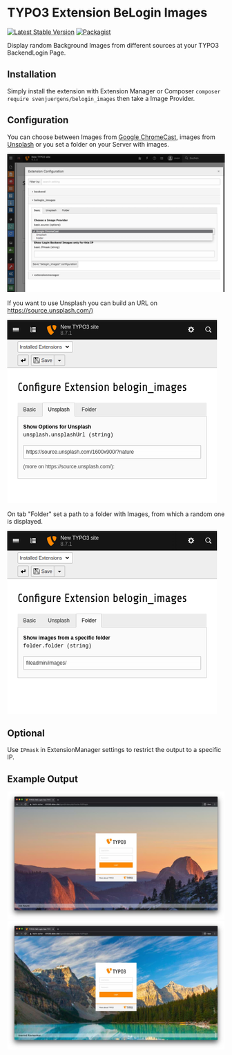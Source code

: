 # TYPO3 Extension BeLogin Images

[![Latest Stable Version](https://img.shields.io/packagist/v/svenjuergens/belogin_images.svg)](https://packagist.org/packages/svenjuergens/belogin_images) [![Packagist](https://img.shields.io/packagist/dt/svenjuergens/belogin_images.svg)](https://packagist.org/packages/svenjuergens/belogin_images)

Display random Background Images from different sources at your TYPO3 BackendLogin Page.

## Installation

Simply install the extension with Extension Manager or Composer
`composer require svenjuergens/belogin_images`
then take a Image Provider.

## Configuration

You can choose between Images from [Google ChromeCast](https://github.com/dconnolly/chromecast-backgrounds/), images from [Unsplash](https://source.unsplash.com/) or you set a folder on your Server with images.

![configuration1](https://raw.githubusercontent.com/SvenJuergens/belogin_images/main/Documentation/configuration1.png)

If you want to use Unsplash you can build an URL on [https://source.unsplash.com/)](https://source.unsplash.com/)

![configuration2](https://raw.githubusercontent.com/SvenJuergens/belogin_images/main/Documentation/configuration2.png)

On tab "Folder" set a path to a folder with Images, from which a random one is displayed.

![configuration3](https://raw.githubusercontent.com/SvenJuergens/belogin_images/main/Documentation/configuration3.png)

## Optional
Use `IPmask` in ExtensionManager settings to restrict the output to a specific IP.

## Example Output
![example1](https://raw.githubusercontent.com/SvenJuergens/belogin_images/main/Documentation/example1.jpg)
![example2](https://raw.githubusercontent.com/SvenJuergens/belogin_images/main/Documentation/example2.jpg)
